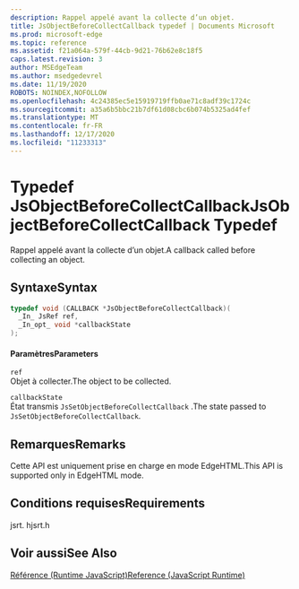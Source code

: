 ```yaml
---
description: Rappel appelé avant la collecte d’un objet.
title: JsObjectBeforeCollectCallback typedef | Documents Microsoft
ms.prod: microsoft-edge
ms.topic: reference
ms.assetid: f21a064a-579f-44cb-9d21-76b62e8c18f5
caps.latest.revision: 3
author: MSEdgeTeam
ms.author: msedgedevrel
ms.date: 11/19/2020
ROBOTS: NOINDEX,NOFOLLOW
ms.openlocfilehash: 4c24385ec5e15919719ffb0ae71c8adf39c1724c
ms.sourcegitcommit: a35a6b5bbc21b7df61d08cbc6b074b5325ad4fef
ms.translationtype: MT
ms.contentlocale: fr-FR
ms.lasthandoff: 12/17/2020
ms.locfileid: "11233313"
---
```

# <span data-ttu-id="a9450-103">Typedef JsObjectBeforeCollectCallback</span><span class="sxs-lookup"><span data-stu-id="a9450-103">JsObjectBeforeCollectCallback Typedef</span></span>

<span data-ttu-id="a9450-104">Rappel appelé avant la collecte d’un objet.</span><span class="sxs-lookup"><span data-stu-id="a9450-104">A callback called before collecting an object.</span></span>  
  
## <span data-ttu-id="a9450-105">Syntaxe</span><span class="sxs-lookup"><span data-stu-id="a9450-105">Syntax</span></span>  
  
```cpp  
typedef void (CALLBACK *JsObjectBeforeCollectCallback)(  
  _In_ JsRef ref,  
  _In_opt_ void *callbackState  
);  
```  
  
#### <span data-ttu-id="a9450-106">Paramètres</span><span class="sxs-lookup"><span data-stu-id="a9450-106">Parameters</span></span>  
 `ref`  
 <span data-ttu-id="a9450-107">Objet à collecter.</span><span class="sxs-lookup"><span data-stu-id="a9450-107">The object to be collected.</span></span>  
  
 `callbackState`  
 <span data-ttu-id="a9450-108">État transmis `JsSetObjectBeforeCollectCallback` .</span><span class="sxs-lookup"><span data-stu-id="a9450-108">The state passed to `JsSetObjectBeforeCollectCallback`.</span></span>  
  
## <span data-ttu-id="a9450-109">Remarques</span><span class="sxs-lookup"><span data-stu-id="a9450-109">Remarks</span></span>  
 <span data-ttu-id="a9450-110">Cette API est uniquement prise en charge en mode EdgeHTML.</span><span class="sxs-lookup"><span data-stu-id="a9450-110">This API is supported only in EdgeHTML mode.</span></span>  
  
## <span data-ttu-id="a9450-111">Conditions requises</span><span class="sxs-lookup"><span data-stu-id="a9450-111">Requirements</span></span>  
 <span data-ttu-id="a9450-112">jsrt. h</span><span class="sxs-lookup"><span data-stu-id="a9450-112">jsrt.h</span></span>  
  
## <span data-ttu-id="a9450-113">Voir aussi</span><span class="sxs-lookup"><span data-stu-id="a9450-113">See Also</span></span>  
 [<span data-ttu-id="a9450-114">Référence (Runtime JavaScript)</span><span class="sxs-lookup"><span data-stu-id="a9450-114">Reference (JavaScript Runtime)</span></span>](../chakra-hosting/reference-javascript-runtime.md)
